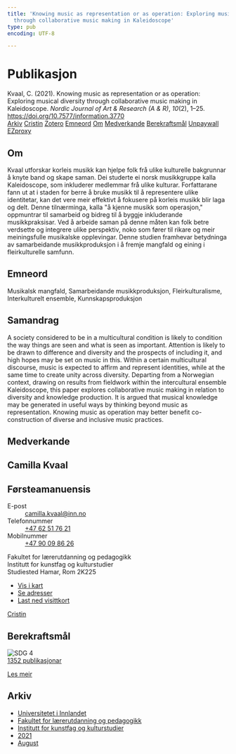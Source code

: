 ```yaml
---
title: 'Knowing music as representation or as operation: Exploring musical diversity
  through collaborative music making in Kaleidoscope'
type: pub
encoding: UTF-8

---
```

<h1>Publikasjon</h1>
<article id="csl-bib-container-U8NP92CE" class="csl-bib-container">
  <div class="csl-bib-body"> <div class="csl-entry">Kvaal, C. (2021). Knowing music as representation or as operation: Exploring musical diversity through collaborative music making in Kaleidoscope. <i>Nordic Journal of Art &#38; Research (A &#38; R)</i>, <i>10</i>(2), 1–25. <a href="https://doi.org/10.7577/information.3770">https://doi.org/10.7577/information.3770</a></div> </div>
  <div class="csl-bib-buttons">
    <a href="#taxonomy-article-U8NP92CE" alt="archive" class="csl-bib-button">Arkiv</a>
    <a href="https://app.cristin.no/results/show.jsf?id=1928782" alt="Cristin" class="csl-bib-button">Cristin</a>
    <a href="http://zotero.org/groups/5881554/items/U8NP92CE" alt="Zotero" class="csl-bib-button">Zotero</a>
    <a href="#keywords-article-U8NP92CE" alt="keywords" class="csl-bib-button">Emneord</a>
    <a href="#about-article-U8NP92CE" alt="about_pub" class="csl-bib-button">Om</a>
    <a href="#contributors-article-U8NP92CE" alt="contributors" class="csl-bib-button">Medverkande</a>
    <a href="#sdg-article-U8NP92CE" alt="sdg" class="csl-bib-button">Berekraftsmål</a>
    <a href="https://journals.oslomet.no/index.php/information/article/download/3770/3958" alt="Unpaywall" class="csl-bib-button">Unpaywall</a>
    <a href="https://journals.oslomet.no/index.php/information/article/download/3770/3958" alt="EZproxy" class="csl-bib-button">EZproxy</a>
  </div>
  <div id="csl-bib-meta-container-U8NP92CE"></div>
</article>
<div id="csl-bib-meta-U8NP92CE" class="csl-bib-meta">
  <article id="about-article-U8NP92CE" class="about_pub-article">
    <h1>Om</h1>
    Kvaal utforskar korleis musikk kan hjelpe folk frå ulike kulturelle bakgrunnar å knyte band og skape saman. Dei studerte ei norsk musikkgruppe kalla Kaleidoscope, som inkluderer medlemmar frå ulike kulturar. Forfattarane fann ut at i staden for berre å bruke musikk til å representere ulike identitetar, kan det vere meir effektivt å fokusere på korleis musikk blir laga og delt. Denne tilnærminga, kalla "å kjenne musikk som operasjon," oppmuntrar til samarbeid og bidreg til å byggje inkluderande musikkpraksisar. Ved å arbeide saman på denne måten kan folk betre verdsette og integrere ulike perspektiv, noko som fører til rikare og meir meiningsfulle musikalske opplevingar. Denne studien framhevar betydninga av samarbeidande musikkproduksjon i å fremje mangfald og eining i fleirkulturelle samfunn.
  </article>
  <article id="keywords-article-U8NP92CE" class="keywords-article">
    <h1>Emneord</h1>
    Musikalsk mangfald, Samarbeidande musikkproduksjon, Fleirkulturalisme, Interkulturelt ensemble, Kunnskapsproduksjon
  </article>
  <article id="abstract-article-U8NP92CE" class="abstract-article">
    <h1>Samandrag</h1>
    A society considered to be in a multicultural condition is likely to condition the way things are seen and what is seen as important. Attention is likely to be drawn to difference and diversity and the prospects of including it, and high hopes may be set on music in this. Within a certain multicultural discourse, music is expected to affirm and represent identities, while at the same time to create unity across diversity. Departing from a Norwegian context, drawing on results from fieldwork within the intercultural ensemble Kaleidoscope, this paper explores collaborative music making in relation to diversity and knowledge production. It is argued that musical knowledge may be generated in useful ways by thinking beyond music as representation. Knowing music as operation may better benefit co-construction of diverse and inclusive music practices.
  </article>
  <article id="contributors-article-U8NP92CE" class="contributors-article">
    <h1>Medverkande</h1>
    <div class="personas"> <div class="vrtx-hinn-person-card"> <div class="photo"> <i class="lar la-user-circle missing-person"></i> </div> <div class="info"> <hgroup><h1>Camilla Kvaal</h1> <h2>Førsteamanuensis</h2> </hgroup><dl> <dt>E-post</dt> <dd> <a href="mailto:camilla.kvaal@inn.no">camilla.kvaal@inn.no</a> </dd> <dt>Telefonnummer</dt> <dd><a href="tel:+4762517621"> +47 62 51 76 21 </a></dd> <dt>Mobilnummer</dt> <dd><a href="tel:+4790098626"> +47 90 09 86 26 </a></dd> </dl> <p> Fakultet for lærerutdanning og pedagogikk<br> Institutt for kunstfag og kulturstudier<br> Studiested Hamar, Rom 2K225 </p> <ul class="vrtx-hinn-links"> <li><a href="https://www.google.com/maps?q=60.79677,11.07479">Vis i kart</a></li> <li><a href="https://www.inn.no/finn-en-ansatt/camilla-kvaal.html#vrtx-hinn-addresses">Se adresser</a></li> <li><a href="https://www.inn.no/finn-en-ansatt/camilla-kvaal.html?vrtx=vcf">Last ned visittkort</a></li> </ul> </div> </div> <a href="https://app.cristin.no/persons/show.jsf?id=590199" alt="Cristin URL" class="personas-cristin">Cristin</a> </div>
  </article>
  <article id="sdg-article-U8NP92CE" class="sdg-article">
    <h1>Berekraftsmål</h1>
    <div class="sdg-container"><div id="sdg4" class="sdg">
        <img src="{{< params subfolder >}}images/sdg/sdg04_nn.png" class="image" alt="SDG 4">
        <div class="sdg-overlay">
          <a href="{{< params subfolder >}}nn/archive/?sdg=4#archive" class="sdg-publication-count"><span>1352</span> publikasjonar</a>
          <p><a href="https://fn.no/om-fn/fns-baerekraftsmaal/god-utdanning?lang=nno-NO" class="sdg-read-more">Les meir</a></p>
        </div>
      </div></div>
  </article>
  <article id="taxonomy-article-U8NP92CE" class="taxonomy-article">
    <h1>Arkiv</h1>
    <ul>
      <li><a href="{{< params subfolder >}}nn/archive/?key=3DCRN523">Universitetet i Innlandet</a></li>
      <li><a href="{{< params subfolder >}}nn/archive/?key=WYNZA47F">Fakultet for lærerutdanning og pedagogikk</a></li>
      <li><a href="{{< params subfolder >}}nn/archive/?key=VBB2T4VJ">Institutt for kunstfag og kulturstudier</a></li>
      <li><a href="{{< params subfolder >}}nn/archive/?key=EU3ABISV">2021</a></li>
      <li><a href="{{< params subfolder >}}nn/archive/?key=XV7V2JRG">August</a></li>
    </ul>
  </article>
</div>
